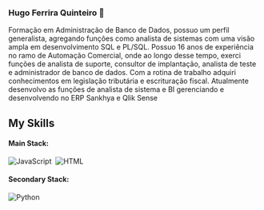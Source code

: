 ### Hugo Ferrira Quinteiro 👋
Formação em Administração de Banco de Dados, possuo um perfil generalista, agregando funções como analista de sistemas com uma visão ampla em desenvolvimento SQL e PL/SQL.
Possuo 16 anos de experiência no ramo de Automação Comercial, onde ao longo desse tempo, exerci funções de analista de suporte, consultor de implantação, analista de teste e administrador de banco de dados. Com a rotina de trabalho adquiri conhecimentos em legislação tributária e escrituração fiscal.
Atualmente desenvolvo as funções de analista de sistema e BI gerenciando e desenvolvendo no ERP Sankhya e Qlik Sense

## My Skills

#### Main Stack:

![JavaScript](https://img.shields.io/badge/JavaScript-F7DF1E?style=for-the-badge&logo=javascript&logoColor=black)&nbsp;
![HTML](https://img.shields.io/badge/HTML5-E34F26?style=for-the-badge&logo=html5&logoColor=white)&nbsp;

#### Secondary Stack:
![Python](https://img.shields.io/badge/Python-14354C?style=for-the-badge&logo=python&logoColor=white)&nbsp;
<!--
**hugoquinteiro/hugoquinteiro** is a ✨ _special_ ✨ repository because its `README.md` (this file) appears on your GitHub profile.

Here are some ideas to get you started:

- 🔭 I’m currently working on ...
- 🌱 I’m currently learning ...
- 👯 I’m looking to collaborate on ...
- 🤔 I’m looking for help with ...
- 💬 Ask me about ...
- 📫 How to reach me: ...
- 😄 Pronouns: ...
- ⚡ Fun fact: ...
-->
